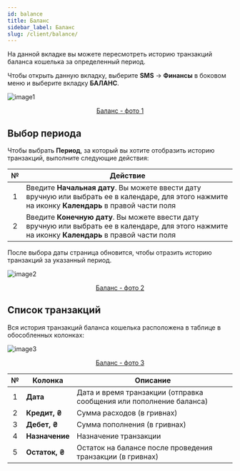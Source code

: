 ```yaml
---
id: balance
title: Баланс
sidebar_label: Баланс
slug: /client/balance/
---
```


На данной вкладке вы можете пересмотреть историю транзакций баланса кошелька за определенный период.

Чтобы открыть данную вкладку, выберите **SMS** → **Финансы** в боковом меню и выберите вкладку **БАЛАНС**.

![image1](/img/ru/client_finances_balance/image1.png "Баланс") <center><u>Баланс - фото 1</u></center>

## Выбор периода

Чтобы выбрать **Период**, за который вы хотите отобразить историю транзакций, выполните следующие действия:

|  №  | Действие |
| :-: | -------- |
| 1 | Введите **Начальная дату**. Вы можете ввести дату вручную или выбрать ее в календаре, для этого нажмите на иконку **Календарь** в правой части поля |
| 2 | Введите **Конечную дату**. Вы можете ввести дату вручную или выбрать ее в календаре, для этого нажмите на иконку **Календарь** в правой части поля |

После выбора даты страница обновится, чтобы отразить историю транзакций за указанный период.

![image2](/img/ru/client_finances_balance/image2.png "Баланс") <center><u>Баланс - фото 2</u></center>

## Список транзакций

Вся история транзакций баланса кошелька расположена в таблице в обособленных колонках:

![image3](/img/ru/client_finances_balance/image3.png "Баланс") <center><u>Баланс - фото 3</u></center>

|  №  | Колонка | Описание |
| :-: | ------- | -------- |
| 1 | **Дата** | Дата и время транзакции (отправка сообщения или пополнение баланса) |
| 2 | **Кредит, ₴** | Сумма расходов (в гривнах) |
| 3 | **Дебет, ₴** | Сумма пополнения (в гривнах) |
| 4 | **Назначение** | Назначение транзакции |
| 5 | **Остаток, ₴** | Остаток на балансе после проведения транзакции (в гривнах) |

